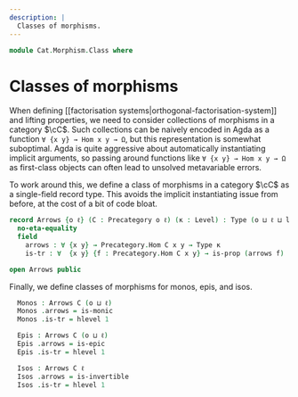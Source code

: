 ```yaml
---
description: |
  Classes of morphisms.
---
```

<!--
```agda
open import 1Lab.Reflection
open import 1Lab.Prelude hiding (_∘_ ; id ; _↪_ ; _↠_)

open import Cat.Morphism.Instances
open import Cat.Base

import Cat.Morphism
```
-->
```agda
module Cat.Morphism.Class where
```


# Classes of morphisms

When defining [[factorisation systems|orthogonal-factorisation-system]] and
lifting properties, we need to consider collections of morphisms in a category
$\cC$. Such collections can be naively encoded in Agda as a function
`∀ {x y} → Hom x y → Ω`, but this representation is somewhat suboptimal.
Agda is quite aggressive about automatically instantiating implicit
arguments, so passing around functions like `∀ {x y} → Hom x y → Ω`
as first-class objects can often lead to unsolved metavariable errors.

To work around this, we define a class of morphisms in a category $\cC$
as a single-field record type. This avoids the implicit instantiating
issue from before, at the cost of a bit of code bloat.

```agda
record Arrows {o ℓ} (C : Precategory o ℓ) (κ : Level) : Type (o ⊔ ℓ ⊔ lsuc κ) where
  no-eta-equality
  field
    arrows : ∀ {x y} → Precategory.Hom C x y → Type κ
    is-tr : ∀  {x y} {f : Precategory.Hom C x y} → is-prop (arrows f)

open Arrows public
```

<!--
```agda
{-# INLINE Arrows.constructor #-}

instance
  open hlevel-projection

  Arrows-hlevel-proj : hlevel-projection (quote Arrows.arrows)
  Arrows-hlevel-proj .has-level = quote Arrows.is-tr
  Arrows-hlevel-proj .get-level _ = pure (lit (nat 1))
  Arrows-hlevel-proj .get-argument (_ ∷ _ ∷ _ ∷ _ ∷ arg _ h ∷ _) = pure h
  {-# CATCHALL #-}
  Arrows-hlevel-proj .get-argument _ = typeError []


{-# DISPLAY Arrows.arrows S f = f ∈ S #-}

module _ {o ℓ} {C : Precategory o ℓ} where
  open Cat.Morphism C

  instance
    Membership-Arrows : ∀ {κ} {x y} → Membership (Hom x y) (Arrows C κ) κ
    Membership-Arrows = record { _∈_ = λ f S → Arrows.arrows S f }

    Inclusion-Arrows : ∀ {κ} → Inclusion (Arrows C κ) (o ⊔ ℓ ⊔ κ)
    Inclusion-Arrows = record { _⊆_ = λ S T → ∀ {x y} → (f : Hom x y) → f ∈ S → f ∈ T }

    Funlike-Arrows : ∀ {κ} {x y} → Funlike (Arrows C κ) (Hom x y) λ _ → Prop κ
    Funlike-Arrows = record { _·_ = λ S f → el (S .arrows f) (S .is-tr) }

  private
    unquoteDecl arrows-iso = declare-record-iso arrows-iso (quote Arrows)

  Arrows≃ : ∀ {κ} → Arrows C κ ≃ (∀ {x y} → Hom x y → Prop κ)
  Arrows≃ .fst S f = el! (f ∈ S)
  Arrows≃ .snd = is-iso→is-equiv λ where
    .is-iso.from S → record { arrows = λ f → f ∈ S ; is-tr = hlevel 1 }
    .is-iso.rinv S → ext (λ x → n-path refl)
    .is-iso.linv S → Iso.injective arrows-iso (refl ,ₚ prop!)

  instance
    Extensional-Arrows
      : ∀ {κ ℓr} ⦃ _ : Extensional (∀ {x y} → Hom x y → Type κ) ℓr ⦄
      → Extensional (Arrows C κ) ℓr
    Extensional-Arrows {κ = κ} ⦃ e ⦄ = embedding→extensional (arrows , emb) e where abstract
      emb : is-embedding (Arrows.arrows {C = C} {κ = κ})
      emb = ∘-is-embedding {f = λ f g → g ∈ f} {g = Arrows≃ .fst}
        (cancellable→embedding
          ( (λ h → ext λ f → n-path λ i → h i f)
          , is-iso→is-equiv (iso (λ x i g → ⌞ x i g ⌟)
              (λ p i j f → n-Type-square {p = refl} {n-path (λ i → ⌞ p i f ⌟)} {λ i → p i f} {refl} refl i j)
              λ h → refl)
          ))
        (is-equiv→is-embedding (Arrows≃ .snd))
```
-->

Finally, we define classes of morphisms for monos, epis, and isos.

```agda
  Monos : Arrows C (o ⊔ ℓ)
  Monos .arrows = is-monic
  Monos .is-tr = hlevel 1

  Epis : Arrows C (o ⊔ ℓ)
  Epis .arrows = is-epic
  Epis .is-tr = hlevel 1

  Isos : Arrows C ℓ
  Isos .arrows = is-invertible
  Isos .is-tr = hlevel 1
```
